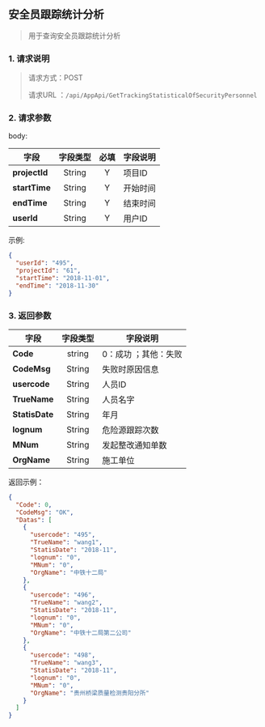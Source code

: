 ## 安全员跟踪统计分析

> 用于查询安全员跟踪统计分析

### 1. 请求说明

> 请求方式：POST
>
> 请求URL ：`/api/AppApi/GetTrackingStatisticalOfSecurityPersonnel`

### 2. 请求参数

body:

| 字段          | 字段类型 | 必填 | 字段说明 |
| ------------- | :------: | :--: | -------- |
| **projectId** |  String  |  Y   | 项目ID   |
| **startTime** |  String  |  Y   | 开始时间 |
| **endTime**   |  String  |  Y   | 结束时间 |
| **userId**    |  String  |  Y   | 用户ID   |

示例:

```json
{
  "userId": "495",
  "projectId": "61",
  "startTime": "2018-11-01",
  "endTime": "2018-11-30"
}
```

### 3. 返回参数

| 字段           | 字段类型 | 字段说明             |
| -------------- | :------: | -------------------- |
| **Code**       |  string  | 0：成功 ；其他：失败 |
| **CodeMsg**    |  String  | 失败时原因信息       |
| **usercode**   |  String  | 人员ID               |
| **TrueName**   |  String  | 人员名字             |
| **StatisDate** |  String  | 年月                 |
| **lognum**     |  String  | 危险源跟踪次数       |
| **MNum**       |  String  | 发起整改通知单数     |
| **OrgName**    |  String  | 施工单位             |

返回示例：

```json
{
  "Code": 0,
  "CodeMsg": "OK",
  "Datas": [
    {
      "usercode": "495",
      "TrueName": "wang1",
      "StatisDate": "2018-11",
      "lognum": "0",
      "MNum": "0",
      "OrgName": "中铁十二局"
    },
    {
      "usercode": "496",
      "TrueName": "wang2",
      "StatisDate": "2018-11",
      "lognum": "0",
      "MNum": "0",
      "OrgName": "中铁十二局第二公司"
    },
    {
      "usercode": "498",
      "TrueName": "wang3",
      "StatisDate": "2018-11",
      "lognum": "0",
      "MNum": "0",
      "OrgName": "贵州桥梁质量检测贵阳分所"
    }
  ]
}
```